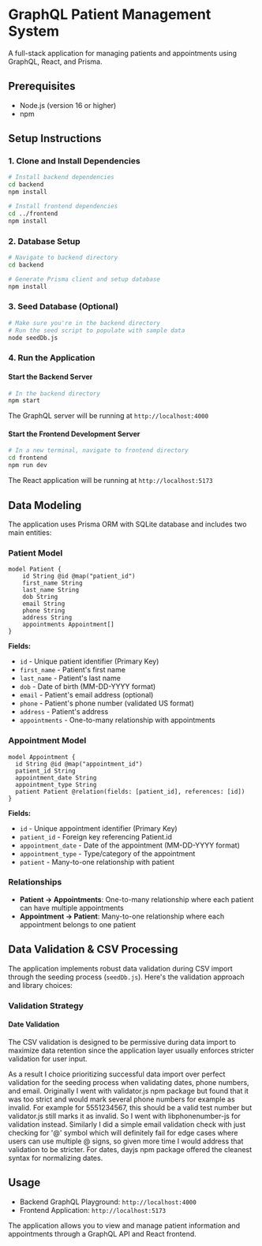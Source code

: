 # GraphQL Patient Management System

A full-stack application for managing patients and appointments using GraphQL, React, and Prisma.

## Prerequisites

- Node.js (version 16 or higher)
- npm

## Setup Instructions

### 1. Clone and Install Dependencies

```bash
# Install backend dependencies
cd backend
npm install

# Install frontend dependencies
cd ../frontend
npm install
```

### 2. Database Setup

```bash
# Navigate to backend directory
cd backend

# Generate Prisma client and setup database
npm install
```

### 3. Seed Database (Optional)

```bash
# Make sure you're in the backend directory
# Run the seed script to populate with sample data
node seedDb.js
```

### 4. Run the Application

#### Start the Backend Server

```bash
# In the backend directory
npm start
```

The GraphQL server will be running at `http://localhost:4000`

#### Start the Frontend Development Server

```bash
# In a new terminal, navigate to frontend directory
cd frontend
npm run dev
```

The React application will be running at `http://localhost:5173`

## Data Modeling

The application uses Prisma ORM with SQLite database and includes two main entities:

### Patient Model

```prisma
model Patient {
    id String @id @map("patient_id")
    first_name String
    last_name String
    dob String
    email String
    phone String
    address String
    appointments Appointment[]
}
```

**Fields:**
- `id` - Unique patient identifier (Primary Key)
- `first_name` - Patient's first name
- `last_name` - Patient's last name  
- `dob` - Date of birth (MM-DD-YYYY format)
- `email` - Patient's email address (optional)
- `phone` - Patient's phone number (validated US format)
- `address` - Patient's address
- `appointments` - One-to-many relationship with appointments

### Appointment Model

```prisma
model Appointment {
  id String @id @map("appointment_id")
  patient_id String
  appointment_date String
  appointment_type String
  patient Patient @relation(fields: [patient_id], references: [id])
}
```

**Fields:**
- `id` - Unique appointment identifier (Primary Key)
- `patient_id` - Foreign key referencing Patient.id
- `appointment_date` - Date of the appointment (MM-DD-YYYY format)
- `appointment_type` - Type/category of the appointment
- `patient` - Many-to-one relationship with patient

### Relationships

- **Patient → Appointments**: One-to-many relationship where each patient can have multiple appointments
- **Appointment → Patient**: Many-to-one relationship where each appointment belongs to one patient

## Data Validation & CSV Processing

The application implements robust data validation during CSV import through the seeding process (`seedDb.js`). Here's the validation approach and library choices:

### Validation Strategy

#### Date Validation

The CSV validation is designed to be permissive during data import to maximize data retention since the application layer usually enforces stricter validation for user input.

As a result I choice prioritizing successful data import over perfect validation for the seeding process when validating dates, phone numbers, and email. Originally I went with validator.js npm package but found that it was too strict and would mark several phone numbers for example as invalid. For example for 5551234567, this should be a valid test number but validator.js still marks it as invalid. So I went with libphonenumber-js for validation instead. Similarly I did a simple email validation check with just checking for '@' symbol which will definitely fail for edge cases where users can use multiple @ signs, so given more time I would address that validation to be stricter. For dates, dayjs npm package offered the cleanest syntax for normalizing dates. 

## Usage

- Backend GraphQL Playground: `http://localhost:4000`
- Frontend Application: `http://localhost:5173`

The application allows you to view and manage patient information and appointments through a GraphQL API and React frontend.

